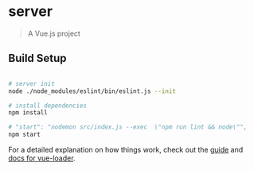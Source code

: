 # server

> A Vue.js project

## Build Setup

``` bash

# server init
node ./node_modules/eslint/bin/eslint.js --init

# install dependencies
npm install

# "start": "nodemon src/index.js --exec  \"npm run lint && node\"",
npm start

```

For a detailed explanation on how things work, check out the [guide](http://vuejs-templates.github.io/webpack/) and [docs for vue-loader](http://vuejs.github.io/vue-loader).
